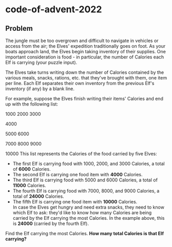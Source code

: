 # code-of-advent-2022

## Problem

The jungle must be too overgrown and difficult to navigate in vehicles or access from the air; the Elves' expedition traditionally goes on foot. As your boats approach land, the Elves begin taking inventory of their supplies. One important consideration is food - in particular, the number of Calories each Elf is carrying (your puzzle input).

The Elves take turns writing down the number of Calories contained by the various meals, snacks, rations, etc. that they've brought with them, one item per line. Each Elf separates their own inventory from the previous Elf's inventory (if any) by a blank line.

For example, suppose the Elves finish writing their items' Calories and end up with the following list:

1000
2000
3000
    
4000
    
5000
6000
    
7000
8000
9000
     
10000
This list represents the Calories of the food carried by five Elves:

-  The first Elf is carrying food with 1000, 2000, and 3000 Calories, a total of **6000** Calories.  
-  The second Elf is carrying one food item with **4000** Calories.  
-  The third Elf is carrying food with 5000 and 6000 Calories, a total of **11000** Calories.  
-  The fourth Elf is carrying food with 7000, 8000, and 9000 Calories, a total of **24000** Calories.   
-  The fifth Elf is carrying one food item with **10000** Calories.   
In case the Elves get hungry and need extra snacks, they need to know which Elf to ask: they'd like to know how many Calories are being carried by the Elf carrying the most Calories. In the example above, this is **24000** (carried by the fourth Elf).  

Find the Elf carrying the most Calories. **How many total Calories is that Elf carrying?**
